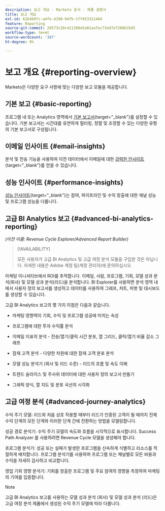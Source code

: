 ```yaml
---
description: 보고 개요 - Marketo 문서 - 제품 설명서
title: 보고 개요
exl-id: 62b4b9fc-a4fe-4298-947b-1ff453321464
feature: Reporting
source-git-commit: 26573c20c411208e5a01aa7ec73a97e7208b35d5
workflow-type: tm+mt
source-wordcount: '387'
ht-degree: 0%

---
```


# 보고 개요 {#reporting-overview}

Marketo은 다양한 요구 사항에 맞는 다양한 보고 모듈을 제공합니다.

## 기본 보고 {#basic-reporting}

프로그램 내 또는 Analytics 영역에서 [기본 보고서](/help/marketo/product-docs/reporting/basic-reporting/report-types/report-type-overview.md){target="_blank"}를 설정할 수 있습니다. 기본 보고서는 시간대를 유연하게 필터링, 정렬 및 조정할 수 있는 다양한 유형의 기본 보고서로 구성됩니다.

## 이메일 인사이트 {#email-insights}

분석 및 전송 기능을 사용하여 이전 데이터에서 이메일에 대한 [강력한 인사이트](/help/marketo/product-docs/reporting/email-insights/email-insights-overview.md){target="_blank"}를 얻을 수 있습니다.

## 성능 인사이트 {#performance-insights}

[성능 인사이트](/help/marketo/product-docs/reporting/performance-insights/performance-insights-overview.md){target="_blank"}는 참여, 파이프라인 및 수익 창출에 대한 채널 성능 및 프로그램 성능을 다룹니다.

## 고급 BI Analytics 보고 {#advanced-bi-analytics-reporting}

_(이전 이름: Revenue Cycle Explorer/Advanced Report Builder)_

>[!AVAILABILITY]
>
>모든 사용자가 고급 BI Analytics 및 고급 여정 분석 모듈을 구입한 것은 아닙니다. 자세한 내용은 Adobe 계정 팀(계정 관리자)에 문의하십시오.

마케팅 이니셔티브에서 ROI를 추적합니다. 이메일, 사람, 프로그램, 기회, 모델 성과 분석(회사) 및 모델 성과 분석(리드)을 분석합니다. BI Explorer를 사용하면 분석 영역 내에서 사용자 정의 보고서를 생성하고 데이터를 사용하여 그래프, 차트, 피벗 및 대시보드를 생성할 수 있습니다.

고급 BI Analytics 보고의 몇 가지 이점은 다음과 같습니다.

* 마케팅 영향력이 기회, 수익 및 프로그램 성공에 미치는 속성

* 프로그램에 대한 투자 수익률 분석

* 이메일 지표의 분석 - 전송/열기/클릭 시간 분포, 열 그리드, 클릭/열기 비율 감소 그래프

* 잠재 고객 분석 - 다양한 차원에 대한 잠재 고객 분포 분석

* 모델 성능 분석기 (회사 및 리드 수준) - 리드의 흐름 및 속도 이해

* 트렌드 슬라이스 및 주사위 데이터에 대한 사용자 정의 보고서 만들기

* 그래픽 양식, 열 지도 및 분포 곡선의 시각화

## 고급 여정 분석 {#advanced-journey-analytics}

수익 주기 모델: 리드와 처음 상호 작용할 때부터 리드가 인증된 고객이 될 때까지 전체 수익 단계의 모든 단계와 이러한 단계 간에 전환하는 방법을 모델링합니다.

성공 경로 분석기: 수익 주기 모델의 속도와 흐름을 시각적으로 표시합니다. Success Path Analyzer 를 사용하려면 Revenue Cycle 모델을 생성해야 합니다.

프로그램 분석기: 성공 또는 실패가 발생한 프로그램을 신속하게 식별하고 리소스를 적절하게 배치합니다. 프로그램 분석기를 사용하여 프로그램 또는 채널별로 모든 비용과 수익을 자세히 검사하고 비교합니다.

영업 기회 영향 분석기: 기회를 창출한 프로그램 및 주요 참여의 영향을 측정하여 마케팅의 기여를 입증합니다.

>[!NOTE]
>
>고급 BI Analytics 보고를 사용하는 모델 성과 분석 (회사) 및 모델 성과 분석 (리드)은 고급 여정 분석 제품에서 생성된 수익 주기 모델에 따라 다릅니다.
